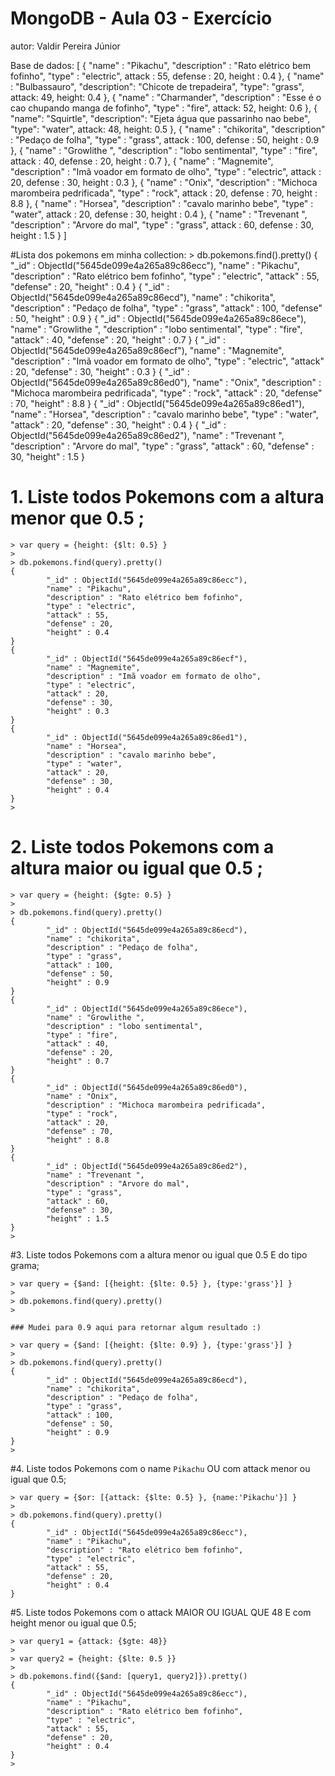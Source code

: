 # MongoDB - Aula 03 - Exercício
autor: Valdir Pereira Júnior

Base de dados:
[
{
        "name" : "Pikachu",
        "description" : "Rato elétrico bem fofinho",
        "type" : "electric",
        attack : 55,
        defense : 20,
        height : 0.4
},
{
	"name" : "Bulbassauro",
	"description": "Chicote de trepadeira",
	"type": "grass",
	attack: 49,
	height: 0.4
},
{
	"name" : "Charmander",
	"description" : "Esse é o cao chupando manga de fofinho",
	"type" : "fire",
	attack: 52,
	height: 0.6
},
{
	"name": "Squirtle",
	"description": "Ejeta água que passarinho nao bebe",
	"type": "water",
	attack: 48,
	height: 0.5
},
{
        "name" : "chikorita",
        "description" : "Pedaço de folha",
        "type" : "grass",
        attack : 100,
        defense : 50,
        height : 0.9
},
{
        "name" : "Growlithe ",
        "description" : "lobo sentimental",
        "type" : "fire",
        attack : 40,
        defense : 20,
        height : 0.7
},
{
        "name" : "Magnemite",
        "description" : "Imã voador em formato de olho",
        "type" : "electric",
        attack : 20,
        defense : 30,
        height : 0.3
},
{
        "name" : "Onix",
        "description" : "Michoca marombeira pedrificada",
        "type" : "rock",
        attack : 20,
        defense : 70,
        height : 8.8
},
{
        "name" : "Horsea",
        "description" : "cavalo marinho bebe",
        "type" : "water",
        attack : 20,
        defense : 30,
        height : 0.4
},
{
        "name" : "Trevenant ",
        "description" : "Arvore do mal",
        "type" : "grass",
        attack : 60,
        defense : 30,
        height : 1.5
}
]

#Lista dos pokemons em minha collection:
	> db.pokemons.find().pretty()
	{
			"_id" : ObjectId("5645de099e4a265a89c86ecc"),
			"name" : "Pikachu",
			"description" : "Rato elétrico bem fofinho",
			"type" : "electric",
			"attack" : 55,
			"defense" : 20,
			"height" : 0.4
	}
	{
			"_id" : ObjectId("5645de099e4a265a89c86ecd"),
			"name" : "chikorita",
			"description" : "Pedaço de folha",
			"type" : "grass",
			"attack" : 100,
			"defense" : 50,
			"height" : 0.9
	}
	{
			"_id" : ObjectId("5645de099e4a265a89c86ece"),
			"name" : "Growlithe ",
			"description" : "lobo sentimental",
			"type" : "fire",
			"attack" : 40,
			"defense" : 20,
			"height" : 0.7
	}
	{
			"_id" : ObjectId("5645de099e4a265a89c86ecf"),
			"name" : "Magnemite",
			"description" : "Imã voador em formato de olho",
			"type" : "electric",
			"attack" : 20,
			"defense" : 30,
			"height" : 0.3
	}
	{
			"_id" : ObjectId("5645de099e4a265a89c86ed0"),
			"name" : "Onix",
			"description" : "Michoca marombeira pedrificada",
			"type" : "rock",
			"attack" : 20,
			"defense" : 70,
			"height" : 8.8
	}
	{
			"_id" : ObjectId("5645de099e4a265a89c86ed1"),
			"name" : "Horsea",
			"description" : "cavalo marinho bebe",
			"type" : "water",
			"attack" : 20,
			"defense" : 30,
			"height" : 0.4
	}
	{
			"_id" : ObjectId("5645de099e4a265a89c86ed2"),
			"name" : "Trevenant ",
			"description" : "Arvore do mal",
			"type" : "grass",
			"attack" : 60,
			"defense" : 30,
			"height" : 1.5
	}


# 1. Liste todos Pokemons com a altura menor que 0.5 ;

	> var query = {height: {$lt: 0.5} }
	>
	> db.pokemons.find(query).pretty()
	{
			"_id" : ObjectId("5645de099e4a265a89c86ecc"),
			"name" : "Pikachu",
			"description" : "Rato elétrico bem fofinho",
			"type" : "electric",
			"attack" : 55,
			"defense" : 20,
			"height" : 0.4
	}
	{
			"_id" : ObjectId("5645de099e4a265a89c86ecf"),
			"name" : "Magnemite",
			"description" : "Imã voador em formato de olho",
			"type" : "electric",
			"attack" : 20,
			"defense" : 30,
			"height" : 0.3
	}
	{
			"_id" : ObjectId("5645de099e4a265a89c86ed1"),
			"name" : "Horsea",
			"description" : "cavalo marinho bebe",
			"type" : "water",
			"attack" : 20,
			"defense" : 30,
			"height" : 0.4
	}
	>


# 2. Liste todos Pokemons com a altura maior ou igual que 0.5 ;
	
	> var query = {height: {$gte: 0.5} }
	>
	> db.pokemons.find(query).pretty()
	{
			"_id" : ObjectId("5645de099e4a265a89c86ecd"),
			"name" : "chikorita",
			"description" : "Pedaço de folha",
			"type" : "grass",
			"attack" : 100,
			"defense" : 50,
			"height" : 0.9
	}
	{
			"_id" : ObjectId("5645de099e4a265a89c86ece"),
			"name" : "Growlithe ",
			"description" : "lobo sentimental",
			"type" : "fire",
			"attack" : 40,
			"defense" : 20,
			"height" : 0.7
	}
	{
			"_id" : ObjectId("5645de099e4a265a89c86ed0"),
			"name" : "Onix",
			"description" : "Michoca marombeira pedrificada",
			"type" : "rock",
			"attack" : 20,
			"defense" : 70,
			"height" : 8.8
	}
	{
			"_id" : ObjectId("5645de099e4a265a89c86ed2"),
			"name" : "Trevenant ",
			"description" : "Arvore do mal",
			"type" : "grass",
			"attack" : 60,
			"defense" : 30,
			"height" : 1.5
	}
	>


#3. Liste todos Pokemons com a altura menor ou igual que 0.5 E do tipo grama;

	> var query = {$and: [{height: {$lte: 0.5} }, {type:'grass'}] }
	>
	> db.pokemons.find(query).pretty()
	>

	### Mudei para 0.9 aqui para retornar algum resultado :)

	> var query = {$and: [{height: {$lte: 0.9} }, {type:'grass'}] }
	>
	> db.pokemons.find(query).pretty()
	{
			"_id" : ObjectId("5645de099e4a265a89c86ecd"),
			"name" : "chikorita",
			"description" : "Pedaço de folha",
			"type" : "grass",
			"attack" : 100,
			"defense" : 50,
			"height" : 0.9
	}
	>

#4. Liste todos Pokemons com o name `Pikachu` OU com attack menor ou igual que 0.5;

	> var query = {$or: [{attack: {$lte: 0.5} }, {name:'Pikachu'}] }
	>
	> db.pokemons.find(query).pretty()
	{
			"_id" : ObjectId("5645de099e4a265a89c86ecc"),
			"name" : "Pikachu",
			"description" : "Rato elétrico bem fofinho",
			"type" : "electric",
			"attack" : 55,
			"defense" : 20,
			"height" : 0.4
	}

#5. Liste todos Pokemons com o attack MAIOR OU IGUAL QUE 48 E com  height menor ou igual que 0.5;

	> var query1 = {attack: {$gte: 48}}
	>
	> var query2 = {height: {$lte: 0.5 }}
	>
	> db.pokemons.find({$and: [query1, query2]}).pretty()
	{
			"_id" : ObjectId("5645de099e4a265a89c86ecc"),
			"name" : "Pikachu",
			"description" : "Rato elétrico bem fofinho",
			"type" : "electric",
			"attack" : 55,
			"defense" : 20,
			"height" : 0.4
	}
	>

